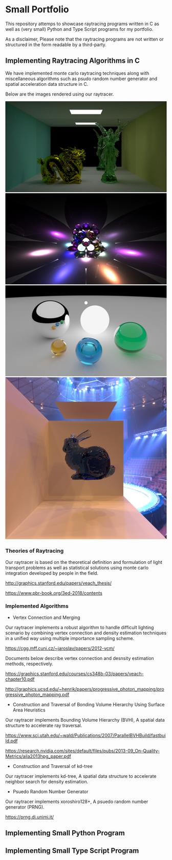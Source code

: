 # Small Portfolio
This repository attemps to showcase raytracing programs written in C as well as (very small) Python and Type Script programs for my portfolio.

As a disclaimer, Please note that the raytracing programs are not written or structured in the form readable by a third-party.

## Implementing Raytracing Algorithms in C
We have implemented monte carlo raytracing techniques along with miscellaneous algorithms such as psudo random number generator and spatial acceleration data structure in C.

Below are the images rendered using our raytracer.

![sample0](./resources/images/render0-pt-s2048-t56892.png)
![sample1](./resources/images/vcm-s2-i512-t19539.png)
![sample1](./resources/images/pt00.png)
![sample1](./resources/images/1.png)

### Theories of Raytracing
Our raytracer is based on the theoretical definition and formulation of light transport problems as well as statistical solutions using monte carlo integration developed by people in the field.

http://graphics.stanford.edu/papers/veach_thesis/

https://www.pbr-book.org/3ed-2018/contents

### Implemented Algorithms
- Vertex Connection and Merging

Our raytracer implements a robust algorithm to handle difficult lighting scenario by combining vertex connection and density estimation techniques in a unified way using multiple importance sampling scheme.

https://cgg.mff.cuni.cz/~jaroslav/papers/2012-vcm/

Documents below describe vertex connection and desnsity estimation methods, respectively.

https://graphics.stanford.edu/courses/cs348b-03/papers/veach-chapter10.pdf

http://graphics.ucsd.edu/~henrik/papers/progressive_photon_mapping/progressive_photon_mapping.pdf

- Construction and Traversal of Bonding Volume Hierarchy Using Surface Area Heuristics

Our raytracer implements Bounding Volume Hierarchy (BVH), A spatial data structure to accelerate ray traversal.

https://www.sci.utah.edu/~wald/Publications/2007/ParallelBVHBuild/fastbuild.pdf

https://research.nvidia.com/sites/default/files/pubs/2013-09_On-Quality-Metrics/aila2013hpg_paper.pdf

- Construction and Traversal of kd-tree

Our raytracer implements kd-tree, A spatial data structure to accelerate neighbor search for density estimation.

- Psuedo Random Number Generator

Our raytracer implements xoroshiro128+, A psuedo random number generator (PRNG).

https://prng.di.unimi.it/

## Implementing Small Python Program

## Implementing Small Type Script Program
